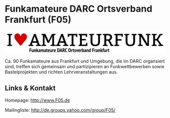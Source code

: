 # Funkamateure DARC Ortsverband Frankfurt (F05)
![Funkamateure DARC Ortsverband Frankfurt](./f05.logo.png)

Ca. 90 Funkamateure aus Frankfurt und Umgebung, die im DARC organsiert sind, treffen sich
gemeinsam und partizipieren an Funkwettbewerben sowie Bastelprojekten und richten Lehrveranstaltungen aus.


## Links &amp; Kontakt

Homepage: <http://www.F05.de>








Mailingliste: <http://de.groups.yahoo.com/group/F05/>


